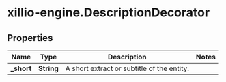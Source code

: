# xillio-engine.DescriptionDecorator

## Properties
Name | Type | Description | Notes
------------ | ------------- | ------------- | -------------
**_short** | **String** | A short extract or subtitle of the entity. | 



